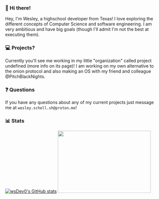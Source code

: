 ### 👋 Hi there! 

Hey, I'm Wesley, a highschool developer from Texas! 
I love exploring the different concepts of Computer Science and software engineering. 
I am very ambitious and have big goals (though I'll admit I'm not the best at executing them). 

### 💻 Projects? 

Currently you'll see me working in my little "organization" called project undefined (more info on its page)!
I am working on my own alternative to the onion protocol and also making an OS with my friend and colleague @PitchBlackNights. 

### ❓ Questions

If you have any questions about any of my current projects just message me at ```wesley.schell.sh@proton.me```!

### 📊 Stats
[![wsDev0's GitHub stats](https://github-readme-stats.vercel.app/api?username=wsdevv)](https://github.com/wsDev0)
<img src="https://wakatime.com/share/@8b83758b-bdbc-45fc-99e8-c3cbc1feea8f/b5382061-26a2-4242-a17e-c72bf9594eeb.png" style="width: 300px; height:200px;" />
